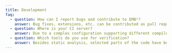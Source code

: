 ```yaml
---
title: Development
faq:
  - question: How can I report bugs and contribute to EMB²?
    answer: Bug fixes, extensions, etc. can be contributed as pull requests via <a href="https://github.com/siemens/embb">GitHub</a> (preferred way to involve the community) or as patches via <a href="mailto:embb.info@gmail.com">mail</a>. If possible, refer to a current snapshot of the master branch. More detailed information can be found in <a href="https://github.com/siemens/embb/blob/master/CONTRIBUTING.md">CONTRIBUTING.md</a>.
  - question: Where is your CI server?
    answer: Due to a complex configuration supporting different compilers and operating systems, specialized tools for verification, various hardware platforms for testing (from small ARM boards to x86-based servers), and CI runtimes of more than 10 hours per night, we currently use a customized Jenkins server running in our internal network. On the long run, however, we would love to 'outsource' all CI jobs to external providers such as Travis CI.
  - question: Which tools do you use for verification?
    answer: Besides static analysis, selected parts of the code have been formally verified using the <a href="https://divine.fi.muni.cz/">Divine</a> model checker. Moreover, we employ a <a href="https://github.com/ahorn/linearizability-checker">linearizability checker</a> to verify that our concurrent data structures behave in the same way as their sequential counterparts. However, verifying the complete source code of EMB² is not feasible with the given tools.
---
```

